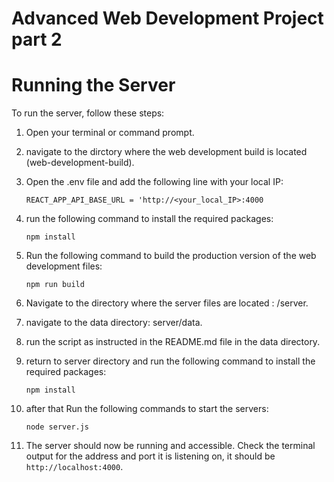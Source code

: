 # Advanced Web Development Project part 2

# Running the Server

To run the server, follow these steps:

1. Open your terminal or command prompt.
2. navigate to the dirctory where the web development build is located (web-development-build).
3. Open the .env file and add the following line with your local IP:
   ```
   REACT_APP_API_BASE_URL = 'http://<your_local_IP>:4000
    ```

   
3. run the following command to install the required packages:
    ```
   npm install
    ```

4. Run the following command to build the production version of the web development files:
    ```
   npm run build
    ```

5. Navigate to the directory where the server files are located : /server.
6. navigate to the data directory: server/data.
7. run the script as instructed in the README.md file in the data directory.
8. return to server directory and run the following command to install the required packages:
    ```
   npm install
    ```
9. after that Run the following commands to start the servers:
    ```
   node server.js
    ```
10. The server should now be running and accessible. Check the terminal output for the address and port it is listening on, it should be `http://localhost:4000`.



